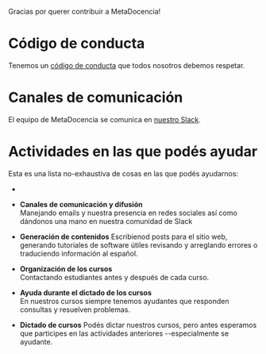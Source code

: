 Gracias por querer contribuir a MetaDocencia!

# Código de conducta

Tenemos un [código de conducta](CODIGO-DE-CONDUCTA.md) que todos nosotros debemos respetar.

# Canales de comunicación

El equipo de MetaDocencia se comunica en [nuestro Slack](https://join.slack.com/t/metadocencia/shared_invite/zt-cq1hleoz-Ij2AgXKJBjg03sRuoxLhjg). 

# Actividades en las que podés ayudar

Esta es una lista no-exhaustiva de cosas en las que podés ayudarnos:

- 

- **Canales de comunicación y difusión**  
	Manejando emails y nuestra presencia en redes sociales así como dándonos una mano en nuestra comunidad de Slack

- **Generación de contenidos**
	Escribienod posts para el sitio web, generando tutoriales de software útiles revisando y arreglando errores o traduciendo información al español.

- **Organización de los cursos**  
	Contactando estudiantes antes y después de cada curso.

- **Ayuda durante el dictado de los cursos**   
	En nuestros cursos siempre tenemos ayudantes que responden consultas y resuelven problemas. 

- **Dictado de cursos**
	Podés dictar nuestros cursos, pero antes esperamos que participes en las actividades anteriores --especialmente se ayudante.